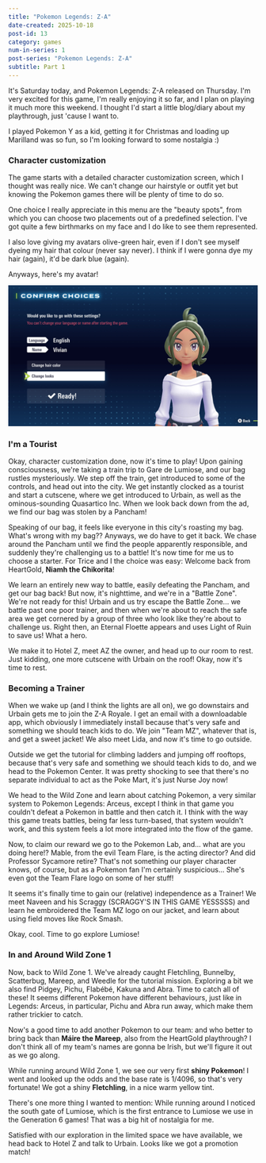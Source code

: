 ```yaml
---
title: "Pokemon Legends: Z-A"
date-created: 2025-10-18
post-id: 13
category: games
num-in-series: 1
post-series: "Pokemon Legends: Z-A"
subtitle: Part 1
---
```

It's Saturday today, and Pokemon Legends: Z-A released on Thursday. I'm very excited for this game, I'm really enjoying it so far, and I plan on playing it much more this weekend. I thought I'd start a little blog/diary about my playthrough, just 'cause I want to.

I played Pokemon Y as a kid, getting it for Christmas and loading up Marilland was so fun, so I'm looking forward to some nostalgia :) 

### Character customization

The game starts with a detailed character customization screen, which I thought was really nice. We can't change our hairstyle or outfit yet but knowing the Pokemon games there will be plenty of time to do so.

One choice I really appreciate in this menu are the "beauty spots", from which you can choose two placements out of a predefined selection. I've got quite a few birthmarks on my face and I do like to see them represented. 

I also love giving my avatars olive-green hair, even if I don't see myself dyeing my hair that colour (never say never). I think if I were gonna dye my hair (again), it'd be dark blue (again).

Anyways, here's my avatar!

![My PLZA avatar](/blog/attachments/2025-10-18_PLZA-1.png)

### I'm a Tourist

Okay, character customization done, now it's time to play! Upon gaining consciousness, we're taking a train trip to Gare de Lumiose, and our bag rustles mysteriously. We step off the train, get introduced to some of the controls, and head out into the city. We get instantly clocked as a tourist and start a cutscene, where we get introduced to Urbain, as well as the ominous-sounding Quasartico Inc. When we look back down from the ad, we find our bag was stolen by a Pancham!

Speaking of our bag, it feels like everyone in this city's roasting my bag. What's wrong with my bag?? Anyways, we do have to get it back. We chase around the Pancham until we find the people apparently responsible, and suddenly they're challenging us to a battle! It's now time for me us to choose a starter. For Trice and I the choice was easy: Welcome back from HeartGold, **Niamh the Chikorita**!

We learn an entirely new way to battle, easily defeating the Pancham, and get our bag back! But now, it's nighttime, and we're in a "Battle Zone". We're not ready for this! Urbain and us try escape the Battle Zone... we battle past one poor trainer, and then when we're about to reach the safe area we get cornered by a group of three who look like they're about to challenge us. Right then, an Eternal Floette appears and uses Light of Ruin to save us! What a hero.

We make it to Hotel Z, meet AZ the owner, and head up to our room to rest. Just kidding, one more cutscene with Urbain on the roof! Okay, now it's time to rest.

### Becoming a Trainer

When we wake up (and I think the lights are all on), we go downstairs and Urbain gets me to join the Z-A Royale. I get an email with a downloadable app, which obviously I immediately install because that's very safe and something we should teach kids to do. We join "Team MZ", whatever that is, and get a sweet jacket! We also meet Lida, and now it's time to go outside.

Outside we get the tutorial for climbing ladders and jumping off rooftops, because that's very safe and something we should teach kids to do, and we head to the Pokemon Center. It was pretty shocking to see that there's no separate individual to act as the Poke Mart, it's just Nurse Joy now!

We head to the Wild Zone and learn about catching Pokemon, a very similar system to Pokemon Legends: Arceus, except I think in that game you couldn't defeat a Pokemon in battle and then catch it. I think with the way this game treats battles, being far less turn-based, that system wouldn't work, and this system feels a lot more integrated into the flow of the game.

Now, to claim our reward we go to the Pokemon Lab, and... what are you doing here!? Mable, from the evil Team Flare, is the acting director? And did Professor Sycamore retire? That's not something our player character knows, of course, but as a Pokemon fan I'm certainly suspicious... She's even got the Team Flare logo on some of her stuff!

It seems it's finally time to gain our (relative) independence as a Trainer! We meet Naveen and his Scraggy (SCRAGGY'S IN THIS GAME YESSSSS) and learn he embroidered the Team MZ logo on our jacket, and learn about using field moves like Rock Smash.

Okay, cool. Time to go explore Lumiose!

### In and Around Wild Zone 1

Now, back to Wild Zone 1. We've already caught Fletchling, Bunnelby, Scatterbug, Mareep, and Weedle for the tutorial mission. Exploring a bit we also find Pidgey, Pichu, Flabébé, Kakuna and Abra. Time to catch all of these! It seems different Pokemon have different behaviours, just like in Legends: Arceus, in particular, Pichu and Abra run away, which make them rather trickier to catch.

Now's a good time to add another Pokemon to our team: and who better to bring back than **Máire the Mareep**, also from the HeartGold playthrough? I don't think all of my team's names are gonna be Irish, but we'll figure it out as we go along.

While running around Wild Zone 1, we see our very first **shiny Pokemon**! I went and looked up the odds and the base rate is 1/4096, so that's very fortunate! We got a shiny **Fletchling**, in a nice warm yellow tint.

There's one more thing I wanted to mention: While running around I noticed the south gate of Lumiose, which is the first entrance to Lumiose we use in the Generation 6 games! That was a big hit of nostalgia for me.

Satisfied with our exploration in the limited space we have available, we head back to Hotel Z and talk to Urbain. Looks like we got a promotion match!
